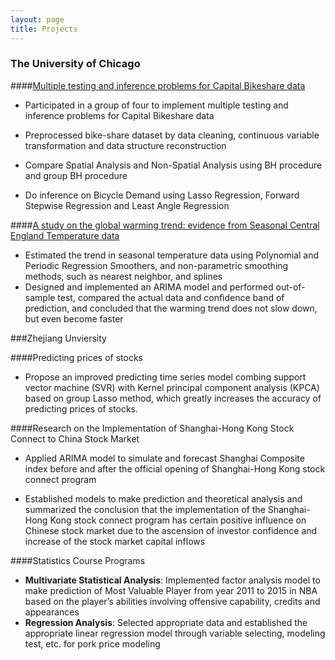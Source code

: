 ```yaml
---
layout: page
title: Projects
---
```


### The University of Chicago

####[Multiple testing and inference problems for Capital Bikeshare data](https://github.com/YuhuiNi/Multiple_testing) 

- Participated in a group of four to implement multiple testing and inference problems for Capital Bikeshare data

- Preprocessed bike-share dataset by data cleaning, continuous variable transformation and data structure reconstruction

- Compare Spatial Analysis and Non-Spatial Analysis using BH procedure and group BH procedure

- Do inference on Bicycle Demand using Lasso Regression, Forward Stepwise Regression and Least Angle Regression


####[A study on the global warming trend: evidence from Seasonal Central England Temperature data](https://github.com/YuhuiNi/Time_depent_data)

- Estimated the trend in seasonal temperature data using Polynomial and Periodic Regression Smoothers, and non-parametric smoothing methods, such as nearest neighbor, and splines
- Designed and implemented an ARIMA model and performed out-of-sample test, compared the actual data and confidence band of prediction, and concluded that the warming trend does not slow down, but even become faster


###Zhejiang Unviersity

####Predicting prices of stocks
- Propose an improved predicting time series model combing support vector machine (SVR) with Kernel principal component analysis (KPCA) based on group Lasso method, which greatly increases the accuracy of predicting prices of stocks.

####Research on the Implementation of Shanghai-Hong Kong Stock Connect to China Stock Market

- Applied ARIMA model to simulate and forecast Shanghai Composite index before and after the official opening of Shanghai-Hong Kong stock connect program

- Established models to make prediction and theoretical analysis and summarized the conclusion that the implementation of the Shanghai-Hong Kong stock connect program has certain positive influence on Chinese stock market due to the ascension of investor confidence and increase of the stock market capital inflows


####Statistics Course Programs
- **Multivariate Statistical Analysis**: Implemented factor analysis model to make prediction of Most Valuable Player from year 2011 to 2015 in NBA based on the player’s abilities involving offensive capability, credits and appearances
- **Regression Analysis**: Selected appropriate data and established the appropriate linear regression model through variable selecting, modeling test, etc. for pork price modeling



